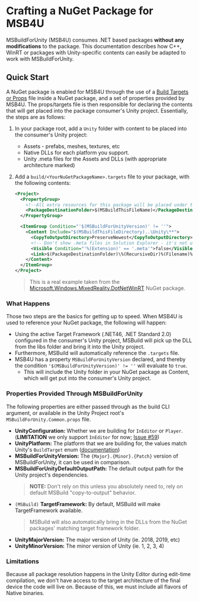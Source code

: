 # Crafting a NuGet Package for MSB4U

MSBuildForUnity (MSB4U) consumes .NET based packages **without any modifications** to the package. This documentation describes how C++, WinRT or packages with Unity-specific contents can easily be adapted to work with MSBuildForUnity.

## Quick Start

A NuGet package is enabled for MSB4U through the use of a [Build Targets or Props](https://docs.microsoft.com/en-us/nuget/create-packages/creating-a-package#include-msbuild-props-and-targets-in-a-package) file inside a NuGet package, and a set of properties provided by MSB4U. The props/targets file is then responsible for declaring the contents that will get placed into the package consumer's Unity project. Essentially, the steps are as follows:

1. In your package root, add a `Unity` folder with content to be placed into the consumer's Unity project:
    - Assets - prefabs, meshes, textures, etc
    - Native DLLs for each platform you support.
    - Unity .meta files for the Assets and DLLs (with appropriate architecture marked)
2. Add a `build/<YourNuGetPackageName>.targets` file to your package, with the following contents:

    ```xml
    <Project>
      <PropertyGroup>
        <!--All extra resources for this package will be placed under this folder in the output directory.-->
        <PackageDestinationFolder>$(MSBuildThisFileName)</PackageDestinationFolder>
      </PropertyGroup>

      <ItemGroup Condition="'$(MSBuildForUnityVersion)' != ''">
        <Content Include="$(MSBuildThisFileDirectory)..\Unity\**">
          <CopyToOutputDirectory>PreserveNewest</CopyToOutputDirectory>
          <!-- Don't show .meta files in Solution Explorer - it's not useful. -->
          <Visible Condition="'%(Extension)' == '.meta'">false</Visible>
          <Link>$(PackageDestinationFolder)\%(RecursiveDir)%(Filename)%(Extension)</Link>
        </Content>
      </ItemGroup>
    </Project>
    ```

    > This is a real example taken from the [Microsoft.Windows.MixedReality.DotNetWinRT](https://www.nuget.org/packages/Microsoft.Windows.MixedReality.DotNetWinRT/) NuGet package.

### What Happens

Those two steps are the basics for getting up to speed. When MSB4U is used to reference your NuGet package, the following will happen:

- Using the active Target Framework (.NET46, .NET Standard 2.0) configured in the consumer's Unity project, MSBuild will pick up the DLL from the libs folder and bring it into the Unity project.
- Furthermore, MSBuild will automatically reference the `.targets` file.
- MSB4U has a property `MSBuildForUnityVersion` declared, and thereby the condition `'$(MSBuildForUnityVersion)' != ''` will evaluate to `true`.
  - This will include the Unity folder in your NuGet package as Content, which will get put into the consumer's Unity project.

### Properties Provided Through MSBuildForUnity

The following properties are either passed through as the build CLI argument, or available in the Unity Project root's `MSBuildForUnity.Common.props` file.

- **UnityConfiguration:** Whether we are building for `InEditor` or `Player`. (**LIMITATION** we only support `InEditor` for now; [Issue #59](https://github.com/microsoft/MSBuildForUnity/issues/59))
- **UnityPlatform:** The platform that we are building for, the values match Unity's `BuildTarget` enum ([documentation](https://docs.unity3d.com/ScriptReference/BuildTarget.html))
- **MSBuildForUnityVersion:** The `{Major}.{Minor}.{Patch}` version of MSBuildForUnity, it can be used in comparison.
- **MSBuildForUnityDefaultOutputPath:** The default output path for the Unity project's dependencies.
  > **NOTE:** Don't rely on this unless you absolutely need to, rely on default MSBuild "copy-to-output" behavior.
- `(MSBuild)` **TargetFramework:** By default, MSBuild will make TargetFramework available.
  > MSBuild will also automatically bring in the DLLs from the NuGet packages' matching target framework folder.
- **UnityMajorVersion:** The major version of Unity (ie. 2018, 2019, etc)
- **UnityMinorVersion:** The minor version of Unity (ie. 1, 2, 3, 4)

### Limitations

Because all package resolution happens in the Unity Editor during edit-time compilation, we don't have access to the target architecture of the final device the code will live on. Because of this, we must include all flavors of Native binaries.
